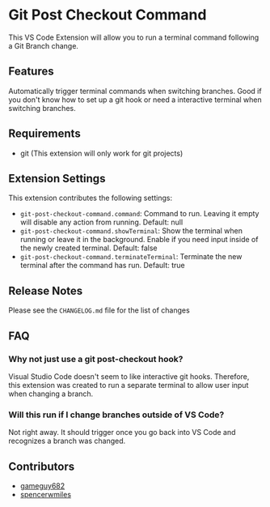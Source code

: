 # Git Post Checkout Command

This VS Code Extension will allow you to run a terminal command following a Git Branch change.

## Features

Automatically trigger terminal commands when switching branches. Good if you don't know how to set up a git hook or need a interactive terminal when switching branches.

## Requirements

* git (This extension will only work for git projects)

## Extension Settings

This extension contributes the following settings:

* `git-post-checkout-command.command`: Command to run. Leaving it empty will disable any action from running. Default: null
* `git-post-checkout-command.showTerminal`: Show the terminal when running or leave it in the background. Enable if you need input inside of the newly created terminal. Default: false
* `git-post-checkout-command.terminateTerminal`: Terminate the new terminal after the command has run. Default: true

## Release Notes

Please see the `CHANGELOG.md` file for the list of changes

## FAQ

### Why not just use a git post-checkout hook?

Visual Studio Code doesn't seem to like interactive git hooks. Therefore, this extension was created to run a separate terminal to allow user input when changing a branch.

### Will this run if I change branches outside of VS Code?

Not right away. It should trigger once you go back into VS Code and recognizes a branch was changed.

## Contributors

* [gameguy682](https://github.com/gameguy682)
* [spencerwmiles](https://github.com/spencerwmiles)
